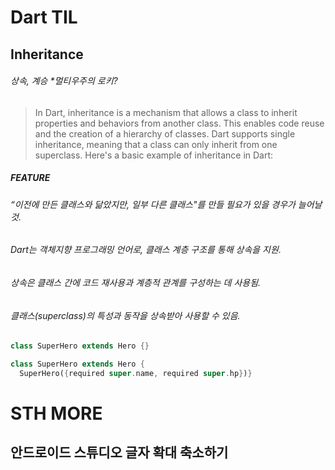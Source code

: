 Dart TIL
========
## Inheritance
###### 상속, 계승 *멀티우주의 로키?

> In Dart, inheritance is a mechanism that allows a class to inherit properties and behaviors from another class. This enables code reuse and the creation of a hierarchy of classes. Dart supports single inheritance, meaning that a class can only inherit from one superclass.  Here's a basic example of inheritance in Dart:
##### FEATURE
###### “이전에 만든 클래스와 닮았지만, 일부 다른 클래스"를 만들 필요가 있을 경우가 늘어날 것.
###### Dart는 객체지향 프로그래밍 언어로, 클래스 계층 구조를 통해 상속을 지원.
###### 상속은 클래스 간에 코드 재사용과 계층적 관계를 구성하는 데 사용됨.
###### 클래스(superclass)의 특성과 동작을 상속받아 사용할 수 있음.
```dart
class SuperHero extends Hero {}
```
```dart
class SuperHero extends Hero {
  SuperHero({required super.name, required super.hp})}
```

STH MORE
=======
## 안드로이드 스튜디오 글자 확대 축소하기
